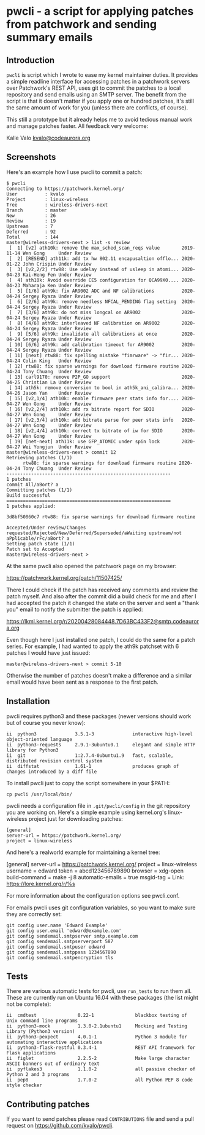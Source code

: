# pwcli - a script for applying patches from patchwork and sending summary emails

## Introduction

`pwcli` is script which I wrote to ease my kernel maintainer duties.
It provides a simple readline interface for accessing patches in a
patchwork servers over Patchwork's REST API, uses git to commit the
patches to a local repository and send emails using an SMTP server.
The benefit from the script is that it doesn't matter if you apply one
or hundred patches, it's still the same amount of work for you (unless
there are conflicts, of course).

This still a prototype but it already helps me to avoid tedious manual
work and manage patches faster. All feedback very welcome:

Kalle Valo <kvalo@codeaurora.org>

## Screenshots

Here's an example how I use pwcli to commit a patch:

```
$ pwcli
Connecting to https://patchwork.kernel.org/
User          : kvalo
Project       : linux-wireless
Tree          : wireless-drivers-next
Branch        : master
New           : 26
Review        : 19
Upstream      : 7
Deferred      : 92
Total         : 144
master@wireless-drivers-next > list -s review
 [  1] [v2] ath10k: remove the max_sched_scan_reqs value        2019-11-14 Wen Gong     Under Review     
 [  2] [RESEND] ath11k: add tx hw 802.11 encapusaltion offlo... 2020-01-22 John Crispin Under Review     
 [  3] [v2,2/2] rtw88: Use udelay instead of usleep in atomi... 2020-04-23 Kai-Heng Fen Under Review     
 [  4] ath10k: Avoid override CE5 configuration for QCA99X0.... 2020-04-23 Maharaja Ken Under Review     
 [  5] [1/6] ath9k: fix AR9002 ADC and NF calibrations          2020-04-24 Sergey Ryaza Under Review     
 [  6] [2/6] ath9k: remove needless NFCAL_PENDING flag setting  2020-04-24 Sergey Ryaza Under Review     
 [  7] [3/6] ath9k: do not miss longcal on AR9002               2020-04-24 Sergey Ryaza Under Review     
 [  8] [4/6] ath9k: interleaved NF calibration on AR9002        2020-04-24 Sergey Ryaza Under Review     
 [  9] [5/6] ath9k: invalidate all calibrations at once         2020-04-24 Sergey Ryaza Under Review     
 [ 10] [6/6] ath9k: add calibration timeout for AR9002          2020-04-24 Sergey Ryaza Under Review     
 [ 11] [next] rtw88: fix spelling mistake "fimrware" -> "fir... 2020-04-24 Colin King   Under Review     
 [ 12] rtw88: fix sparse warnings for download firmware routine 2020-04-24 Tony Chuang  Under Review     
 [ 13] carl9170: remove P2P_GO support                          2020-04-25 Christian La Under Review     
 [ 14] ath5k: remove conversion to bool in ath5k_ani_calibra... 2020-04-26 Jason Yan    Under Review     
 [ 15] [v2,1/4] ath10k: enable firmware peer stats info for.... 2020-04-27 Wen Gong     Under Review     
 [ 16] [v2,2/4] ath10k: add rx bitrate report for SDIO          2020-04-27 Wen Gong     Under Review     
 [ 17] [v2,3/4] ath10k: add bitrate parse for peer stats info   2020-04-27 Wen Gong     Under Review     
 [ 18] [v2,4/4] ath10k: correct tx bitrate of iw for SDIO       2020-04-27 Wen Gong     Under Review     
 [ 19] [net-next] ath11k: use GFP_ATOMIC under spin lock        2020-04-27 Wei Yongjun  Under Review     
master@wireless-drivers-next > commit 12
Retrieving patches (1/1)
      rtw88: fix sparse warnings for download firmware routine 2020-04-24 Tony Chuang  Under Review     
------------------------------------------------------------
1 patches
commit All/aBort? a
Committing patches (1/1)
Build successful                                                 
============================================================
1 patches applied:

3d8bf50860c7 rtw88: fix sparse warnings for download firmware routine

Accepted/Under review/Changes requested/Rejected/New/Deferred/Superseded/aWaiting upstream/not aPplicable/rFc/aBort? a
Setting patch state (1/1)
Patch set to Accepted
master@wireless-drivers-next > 
```

At the same pwcli also opened the patchwork page on my browser:

https://patchwork.kernel.org/patch/11507425/ 

There I could check if the patch has received any comments and review
the patch myself. And also after the commit did a build check for me
and after I had accepted the patch it changed the state on the server
and sent a "thank you" email to notify the submitter the patch is
applied:

https://lkml.kernel.org/r/20200428084448.7D63BC433F2@smtp.codeaurora.org

Even though here I just installed one patch, I could do the same for a
patch series. For example, I had wanted to apply the ath9k patchset
with 6 patches I would have just issued:

```
master@wireless-drivers-next > commit 5-10
```

Otherwise the number of patches doesn't make a difference and a
similar email would have been sent as a response to the first patch.

## Installation

pwcli requires python3 and these packages (newer versions should work
but of course you never know):


```
ii  python3              3.5.1-3              interactive high-level object-oriented language
ii  python3-requests     2.9.1-3ubuntu0.1     elegant and simple HTTP library for Python3
ii  git                  1:2.7.4-0ubuntu1.9   fast, scalable, distributed revision control system
ii  diffstat             1.61-1               produces graph of changes introduced by a diff file
```

To install pwcli just to copy the script somewhere in your $PATH:

```
cp pwcli /usr/local/bin/
```

pwcli needs a configuration file in `.git/pwcli/config` in the git
repository you are working on. Here's a simple example using
kernel.org's linux-wireless project just for downloading patches:


```
[general]
server-url = https://patchwork.kernel.org/
project = linux-wireless
```

And here's a realworld example for maintaining a kernel tree:

[general]
server-url = https://patchwork.kernel.org/
project = linux-wireless
username = edward
token = abcd123456789890
browser = xdg-open
build-command = make -j 8
automatic-emails = true
msgid-tag = Link: https://lore.kernel.org/r/%s

For more information about the configuration options see pwcli.conf.

For emails pwcli uses git configuration variables, so you want to make
sure they are correctly set:

```
git config user.name 'Edward Example'
git config user.email 'edward@example.com'
git config sendemail.smtpserver smtp.example.com
git config sendemail.smtpserverport 587
git config sendemail.smtpuser edward
git config sendemail.smtppass 1234567890
git config sendemail.smtpencryption tls
```

## Tests

There are various automatic tests for pwcli, use `run_tests` to run
them all. These are currently run on Ubuntu 16.04 with these packages
(the list might not be complete):

```
ii  cmdtest               0.22-1               blackbox testing of Unix command line programs
ii  python3-mock          1.3.0-2.1ubuntu1     Mocking and Testing Library (Python3 version)
ii  python3-pexpect       4.0.1-1              Python 3 module for automating interactive applications
ii  python3-flask-restful 0.3.4-1              REST API framework for Flask applications
ii  figlet                2.2.5-2              Make large character ASCII banners out of ordinary text
ii  pyflakes3             1.1.0-2              all passive checker of Python 2 and 3 programs
ii  pep8                  1.7.0-2              all Python PEP 8 code style checker
```

## Contributing patches

If you want to send patches please read `CONTRIBUTIONS` file and send
a pull request on https://github.com/kvalo/pwcli.
